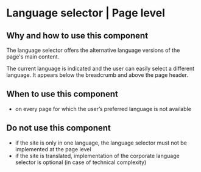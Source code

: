 # Language selector | Page level

## Why and how to use this component

The language selector offers the alternative language versions of the page's
main content.

The current language is indicated and the user can easily select a different
language. It appears below the breadcrumb and above the page header.

## When to use this component

- on every page for which the user’s preferred language is not available

## Do not use this component

- if the site is only in one language, the language selector must not be
  implemented at the page level
- if the site is translated, implementation of the corporate language selector
  is optional (in case of technical complexity)
